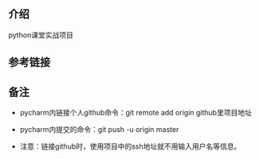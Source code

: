 ## 介绍

python课堂实战项目

## 参考链接

## 备注
* pycharm内链接个人github命令：git remote add origin github里项目地址

* pycharm内提交的命令：git push -u origin master
* 注意：链接github时，使用项目中的ssh地址就不用输入用户名等信息。